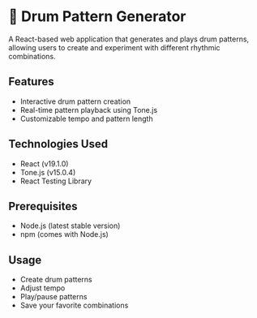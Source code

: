 # 🥁 Drum Pattern Generator

A React-based web application that generates and plays drum patterns, allowing users to create and experiment with different rhythmic combinations.

## Features

- Interactive drum pattern creation
- Real-time pattern playback using Tone.js
- Customizable tempo and pattern length
  
## Technologies Used

- React (v19.1.0)
- Tone.js (v15.0.4)
- React Testing Library

## Prerequisites

- Node.js (latest stable version)
- npm (comes with Node.js)

## Usage

- Create drum patterns
- Adjust tempo
- Play/pause patterns
- Save your favorite combinations
